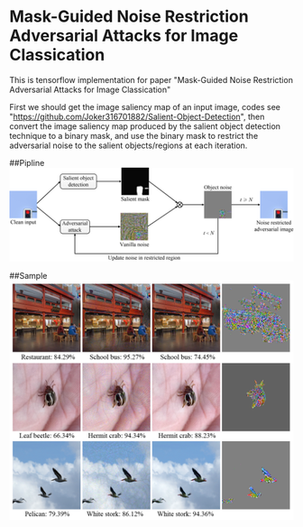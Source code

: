 # Mask-Guided Noise Restriction Adversarial Attacks for Image Classication
This is tensorflow implementation for paper "Mask-Guided Noise Restriction Adversarial Attacks for Image Classication"

First we should get the image saliency map of an input image, codes see "https://github.com/Joker316701882/Salient-Object-Detection", then convert the image saliency map produced by the salient object detection technique to a binary mask, and use the binary mask to restrict the adversarial noise to the salient objects/regions at each iteration.

##Pipline
![image](https://github.com/YeXinD/Maskguided/blob/master/pipline.png)

##Sample
![image](https://github.com/YeXinD/Maskguided/blob/master/sample/sample%201.png)
